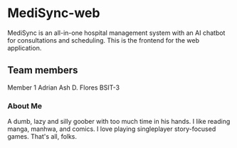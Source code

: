 # MediSync-web
MediSync is an all-in-one hospital management system with an AI chatbot for consultations and scheduling. This is the frontend for the web application.
## Team members
Member 1
Adrian Ash D. Flores
BSIT-3
### About Me
A dumb, lazy and silly goober with too much time in his hands. I like reading manga, manhwa, and comics. I love playing singleplayer story-focused games. That's all, folks.
